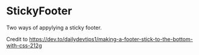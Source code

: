 # StickyFooter

Two ways of appylying a sticky footer.
 
Credit to https://dev.to/dailydevtips1/making-a-footer-stick-to-the-bottom-with-css-212g
